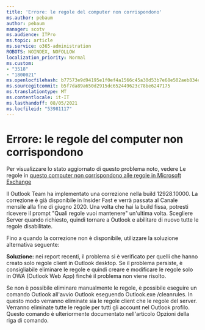 ```yaml
---
title: 'Errore: le regole del computer non corrispondono'
ms.author: pebaum
author: pebaum
manager: scotv
ms.audience: ITPro
ms.topic: article
ms.service: o365-administration
ROBOTS: NOINDEX, NOFOLLOW
localization_priority: Normal
ms.custom:
- "3518"
- "1800021"
ms.openlocfilehash: b77573e9d94195e1f0ef4a1566c45a30d53b7e68e502aeb834e2ca5b9e6c5c76
ms.sourcegitcommit: b5f7da89a650d2915dc652449623c78be6247175
ms.translationtype: MT
ms.contentlocale: it-IT
ms.lasthandoff: 08/05/2021
ms.locfileid: "53981117"
---
```

# <a name="error-the-rules-on-this-computer-do-not-match"></a>Errore: le regole del computer non corrispondono

Per visualizzare lo stato aggiornato di questo problema noto, vedere Le regole in [questo computer non corrispondono alle regole in Microsoft Exchange](https://support.office.com/article/d032e037-b224-429e-b325-633afde9b5f0)

Il Outlook Team ha implementato una correzione nella build 12928.10000. La correzione è già disponibile in Insider Fast e verrà passata al Canale mensile alla fine di giugno 2020. Una volta che hai la build fissa, potresti ricevere il prompt "Quali regole vuoi mantenere" un'ultima volta. Scegliere Server quando richiesto, quindi tornare a Outlook e abilitare di nuovo tutte le regole disabilitate.

Fino a quando la correzione non è disponibile, utilizzare la soluzione alternativa seguente:

**Soluzione:** nei report recenti, il problema si è verificato per quelli che hanno creato solo regole client in Outlook desktop. Se il problema persiste, è consigliabile eliminare le regole e quindi creare e modificare le regole solo in OWA (Outlook Web App) finché il problema non viene risolto.

Se non è possibile eliminare manualmente le regole, è possibile eseguire un comando Outlook all'avvio Outlook eseguendo Outlook.exe /cleanrules. In questo modo verranno eliminate sia le regole client che le regole del server. Verranno eliminate tutte le regole per tutti gli account nel Outlook profilo. Questo comando è ulteriormente documentato nell'articolo Opzioni della riga di comando.

